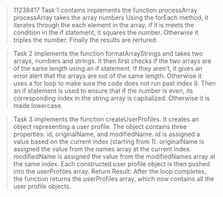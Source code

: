 >11238417 Task 1 contains implements the function processArray processArray takes the array numbers Using the forEach method, it iterates through the each element in the array, if it is meets the condition in the if statement, it squares the number. Otherwise it triples the number. Finally the results are rertured.

>Task 2 implements the function formatArrayStrings and takes two arrays, numbers and strings. It then first checks if the two arrays are of the same length using an if statement. If they aren't, it gives an error alert that the arrays are not of the same length. Otherwise it uses a for loop to make sure the code does not run past index 9. Then an if statement is used to ensure that if the number is even, its corresponding index in the string array is capitalized. Otherwise it is made lowercase.

>Task 3 implements the function createUserProfiles. It creates an object representing a user profile. The object contains three properties: id, originalName, and modifiedName. id is assigned a value based on the current index (starting from 1). originalName is assigned the value from the names array at the current index. modifiedName is assigned the value from the modifiedNames array at the same index. Each constructed user profile object is then pushed into the userProfiles array. Return Result: After the loop completes, the function returns the userProfiles array, which now contains all the user profile objects.
